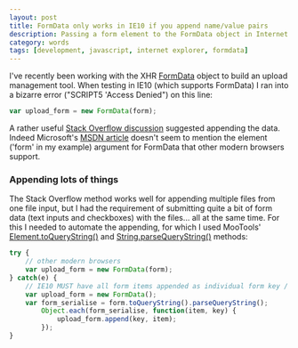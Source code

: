 ```yaml
---
layout: post
title: FormData only works in IE10 if you append name/value pairs
description: Passing a form element to the FormData object in Internet Explorer 10.
category: words
tags: [development, javascript, internet explorer, formdata]
---
```


I've recently been working with the XHR [FormData](https://developer.mozilla.org/en-US/docs/DOM/XMLHttpRequest/FormData) object to build an upload management tool. When testing in IE10 (which supports FormData) I ran into a bizarre error ("SCRIPT5 'Access Denied") on this line:

``` javascript
var upload_form = new FormData(form);
```

A rather useful [Stack Overflow discussion](http://stackoverflow.com/questions/13123537/formdata-of-existing-form-fails-in-ie10-by-triggering-via-js) suggested appending the data. Indeed Microsoft's [MSDN article](http://msdn.microsoft.com/en-us/library/ie/hh772723%28v=vs.85%29.aspx) doesn't seem to mention the element ('form' in my example) argument for FormData that other modern browsers support.

### Appending lots of things 

The Stack Overflow method works well for appending multiple files from one file input, but I had the requirement of submitting quite a bit of form data (text inputs and checkboxes) with the files… all at the same time. For this I needed to automate the appending, for which I used MooTools' [Element.toQueryString()](http://mootools.net/docs/core/Element/Element#Element:toQueryString) and [String.parseQueryString()](http://mootools.net/docs/more/Types/String.QueryString#String:parseQueryString) methods:

``` javascript
try {
	// other modern browsers
	var upload_form = new FormData(form);
} catch(e) {
	// IE10 MUST have all form items appended as individual form key / value pairs
	var upload_form = new FormData();
	var form_serialise = form.toQueryString().parseQueryString();
		Object.each(form_serialise, function(item, key) {
			upload_form.append(key, item);
		});
}
```